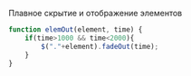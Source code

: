 Плавное скрытие и отображение элементов
```js
function elemOut(element, time) {
	if(time>1000 && time<2000){
		$("."+element).fadeOut(time);
	}
}
```
